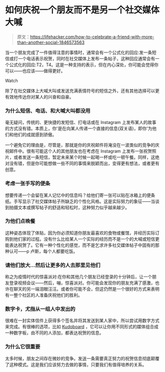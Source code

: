 # 如何庆祝一个朋友而不是另一个社交媒体大喊

> 原文：<https://lifehacker.com/how-to-celebrate-a-friend-with-more-than-another-social-1846573563>

当一个朋友完成了一件值得注意的事情时，通常会有一个公式化的回应:发一条短信或打一个电话表示祝贺，同时在社交媒体上发布一条帖子，这种回应通常会有一个公式化的回应:T2，T4。这是一种支持的表示，但在内心深处，你可能会觉得你可以——也应该——做得更好。

Watch

除了在社交媒体上大喊大叫或发送充满表情符号的短信之外，还有其他选择可以更有效地传达你对某人的兴奋和自豪。

### 为什么短信、电话、和大喊大叫都没用

毫无疑问，传统的、更快捷的发短信、打电话或在 Instagram 上发布某人的故事的方式没有错。本质上，你'是在向某人传递一个直接的信息(双关语)，即你'为他们和他们的成就感到骄傲。

一个避免它的理由是，尽管是，那就是你的庆祝邮件将淹没在一波类似的竞争的庆祝邮件中。很有可能这个人的其他朋友也在考虑在 Instagram 上发布一张祝贺照片，或者发送一条短信，暂定未来某个时候一起喝一杯或吃一顿午餐。同样，这绝对没有错，但是你可能想做一些不同的事情来脱颖而出，变得更有想法，或者更有创意。

### 考虑一张手写的便条

想要传递一个会留在某人记忆中的信息吗？给他们寄一张可以贴在冰箱上的便条纸。手写显示了社交媒体帖子所缺乏的个性化风格。这是实际努力的象征——当谈到拍摄文本或撰写帖子的舒适和轻松时，这种努力似乎越来越少。

### 为他们点晚餐

这种姿态体现了体贴，因为你必须知道你朋友最喜欢的食物或餐馆，并经历实际订购到他们家的过程。没有什么比给某人一个实际的经历而不是一个的大喊或短信更能表达祝贺了。它有一种个性化的感觉，而不是乞求许多社交媒体帖子中固有的那种认可——p 卢斯，每个人都要吃饭。

### 请他们放大...然后让更多的人去那里见他们

称之为疫情时代的惊喜派对:在你和其他几个朋友已经登录的十分钟后，让一个朋友登录视频会议——然后，嘣，惊喜派对。你可能会发现你的朋友充满了感激，也许在聊天的另一端泪眼汪汪。或者你可能不会，但这仍然是一个很好的方式来表明有一整个社区的人准备庆祝他们的胜利。

### 数字卡，尤指从一组人中发出的

很难在一封实体信件上获得多个签名并将其发送到某人家中，所以尝试用数字方式来完成。有很棒的选项，比如 [Kudoboard](https://www.kudoboard.com/) ，它可以让你用不同形式的媒体组合成一种数字板，由不同的人添加，都表达祝贺的信息。

### 为什么它很重要

太多时候，朋友之间存在微妙的竞争。发送一条需要真正努力的祝贺信息彻底颠覆了这种模式。这是我们应该努力去做的事情，只要我们有值得培养的关系。